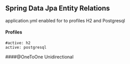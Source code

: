 ## Spring Data Jpa Entity Relations

application.yml enabled for to profiles H2 and Postgresql

#### Profiles

    #active: h2
    active: postgresql

####@OneToOne Unidirectional



